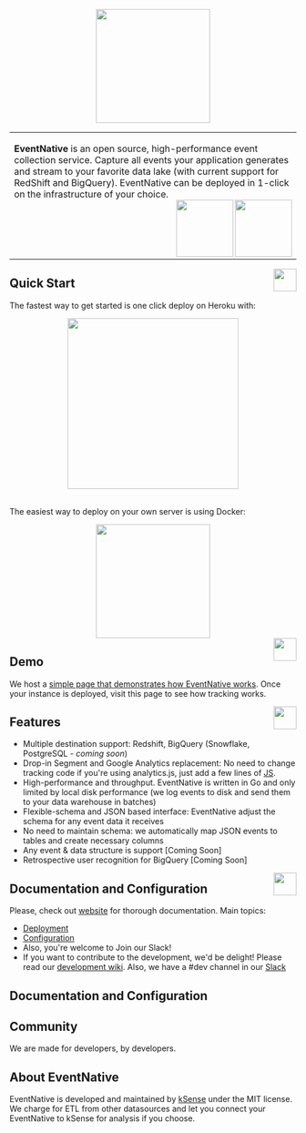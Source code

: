 <p align="center">
  <img width="200"  src="https://track-demo.ksense.co/readme/en-round.png">
</p><table> <td>

**EventNative** is an open source, high-performance event collection service. Capture all events your application generates and stream to your favorite data lake (with current support for RedShift and BigQuery). EventNative can be deployed in 1-click on the infrastructure of your choice.<br>
   <a href="https://circleci.com/gh/ksensehq/eventnative/tree/master"><img align="right" width="100" src="https://circleci.com/gh/ksensehq/eventnative/tree/master.svg?style=svg&circle-token=52a01ca8af325a73c950df2aa1953f68933383c3"></a> <a href=#><img align="right" width="100" src="https://track-demo.ksense.co/readme/made-with.svg"></a> </td>
</table>

<a href="#"><img align="right" src="https://track-demo.ksense.co/readme/start.svg" width="40px" /></a>

## Quick Start
The fastest way to get started is one click deploy on Heroku with:
<center><a href="https://heroku.com/deploy?template=https://github.com/ksensehq/eventnative"><img src="https://www.herokucdn.com/deploy/button.svg" width="300px" /></a></center>

<br>


The easiest way to deploy on your own server is using Docker:<br>
<center><a href="https://heroku.com/deploy?template=https://github.com/ksensehq/eventnative"><img src="https://track-demo.ksense.co/readme/docker-new.png" width="200px" /></a>
</center>
<a href="#"><img align="right" src="https://track-demo.ksense.co/readme/demo-new.svg" width="40px" /></a>

## Demo

We host a [simple page that demonstrates how EventNative works](https://track-demo.ksense.co/). Once your instance is deployed, visit this page to see how tracking works.

<a href="#"><img align="right" src="https://track-demo.ksense.co/readme/features.svg" width="40px" /></a>

## Features

 * Multiple destination support: Redshift, BigQuery (Snowflake, PostgreSQL - *coming soon*)
 * Drop-in Segment and Google Analytics replacement: No need to change tracking code if you're using analytics.js, just add a few lines of [JS](https://app.gitbook.com/@eventnative/s/eventnative/javascript-integration).
 * High-performance and throughput. EventNative is written in Go and only limited by local disk performance (we log events to  disk and send them to your data warehouse in batches)
 * Flexible-schema and JSON based interface: EventNative adjust the schema for any event data it receives
 * No need to maintain schema: we automatically map JSON events to tables and create necessary columns
 * Any event & data structure is support [Coming Soon]
 * Retrospective user recognition for BigQuery [Coming Soon]


<a href="#"><img align="right" src="https://track-demo.ksense.co/readme/docs.svg" width="40px" /></a>

## Documentation and Configuration

Please, check out [website](https://eventnative-docs.ksense.io) for thorough documentation. Main topics:
 * [Deployment](https://eventnative-docs.ksense.io/deployment)
 * [Configuration](https://eventnative-docs.ksense.io/configuration)
 * Also, you're welcome to Join our Slack!
 * If you want to contribute to the development, we'd be delight! Please read our [development wiki](https://github.com/ksensehq/eventnative/wiki). Also, we have a #dev channel in our [Slack](https://join.slack.com/t/eventnative/shared_invite/zt-gincgy2s-ZYwXXBjw_GIN1PhVzgaUNA)


## Documentation and Configuration

##  Community
We are made for developers, by developers.

## About EventNative

EventNative is developed and maintained by [kSense](https://ksense.io/) under the MIT license. We charge for ETL from other datasources and let you connect your EventNative to kSense for analysis if you choose.
